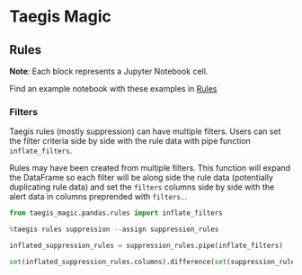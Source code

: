 # Taegis Magic

## Rules

**Note**: Each block represents a Jupyter Notebook cell.

Find an example notebook with these examples in [Rules](notebooks/Rules.ipynb)


### Filters

Taegis rules (mostly suppression) can have multiple filters.  Users can set the filter criteria side by side with the rule data with pipe function `inflate_filters`.

Rules may have been created from multiple filters.  This function will expand the DataFrame so each filter will be along side the rule data (potentially duplicating rule data) and set the `filters` columns side by side with the alert data in columns preprended with `filters.`.

```python
from taegis_magic.pandas.rules import inflate_filters
```

```python
%taegis rules suppression --assign suppression_rules
```

```python
inflated_suppression_rules = suppression_rules.pipe(inflate_filters)

set(inflated_suppression_rules.columns).difference(set(suppression_rules.columns))
```
